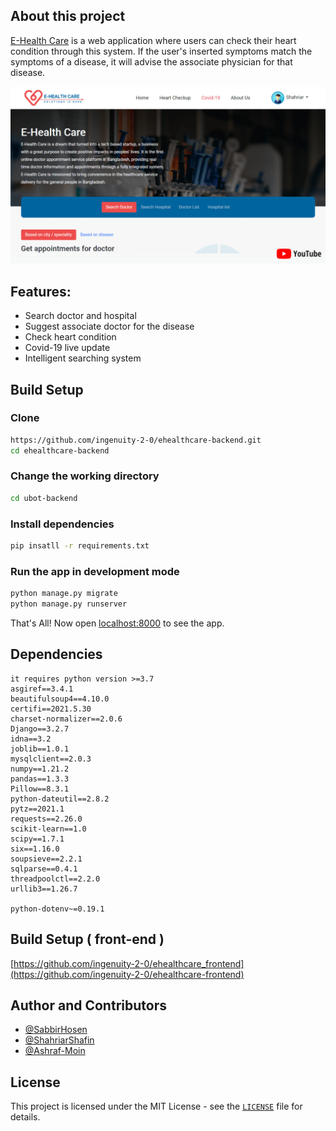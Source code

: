 ## About this project

[E-Health Care](https://ehealthcare.netlify.app/) is a web application where users can check their heart condition through this system. If the user's inserted symptoms match the symptoms of a disease, it will advise the associate physician for that disease.

[![image](https://raw.githubusercontent.com/shahriarshafin/e-health-care/main/assets/images/screenshot.png)](https://ehealthcare.netlify.app/)

## Features:

- Search doctor and hospital
- Suggest associate doctor for the disease
- Check heart condition
- Covid-19 live update
- Intelligent searching system

## Build Setup

### Clone

```bash
https://github.com/ingenuity-2-0/ehealthcare-backend.git
cd ehealthcare-backend
```

### Change the working directory

```bash
cd ubot-backend
```

### Install dependencies

```bash
pip insatll -r requirements.txt
```

### Run the app in development mode

```bash
python manage.py migrate
python manage.py runserver
```

That's All! Now open [localhost:8000](http://localhost:5000/) to see the app.

## Dependencies

```
it requires python version >=3.7
asgiref==3.4.1
beautifulsoup4==4.10.0
certifi==2021.5.30
charset-normalizer==2.0.6
Django==3.2.7
idna==3.2
joblib==1.0.1
mysqlclient==2.0.3
numpy==1.21.2
pandas==1.3.3
Pillow==8.3.1
python-dateutil==2.8.2
pytz==2021.1
requests==2.26.0
scikit-learn==1.0
scipy==1.7.1
six==1.16.0
soupsieve==2.2.1
sqlparse==0.4.1
threadpoolctl==2.2.0
urllib3==1.26.7

python-dotenv~=0.19.1
```


## Build Setup ( front-end )

[https://github.com/ingenuity-2-0/ehealthcare_frontend](https://github.com/ingenuity-2-0/ehealthcare-frontend)

## Author and Contributors

- [@SabbirHosen](https://github.com/SabbirHosen)
- [@ShahriarShafin](https://github.com/ShahriarShafin)
- [@Ashraf-Moin](https://github.com/ashraf-moin)

## License

This project is licensed under the MIT License - see the [`LICENSE`](LICENSE) file for details.
